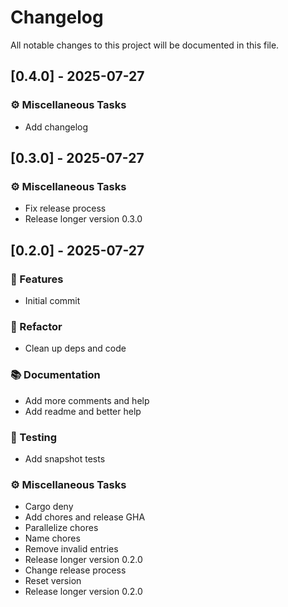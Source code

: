 # Changelog

All notable changes to this project will be documented in this file.

## [0.4.0] - 2025-07-27

### ⚙️ Miscellaneous Tasks

- Add changelog

## [0.3.0] - 2025-07-27

### ⚙️ Miscellaneous Tasks

- Fix release process
- Release longer version 0.3.0

## [0.2.0] - 2025-07-27

### 🚀 Features

- Initial commit

### 🚜 Refactor

- Clean up deps and code

### 📚 Documentation

- Add more comments and help
- Add readme and better help

### 🧪 Testing

- Add snapshot tests

### ⚙️ Miscellaneous Tasks

- Cargo deny
- Add chores and release GHA
- Parallelize chores
- Name chores
- Remove invalid entries
- Release longer version 0.2.0
- Change release process
- Reset version
- Release longer version 0.2.0

<!-- generated by git-cliff -->
